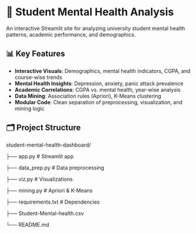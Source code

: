 # 🧠 Student Mental Health Analysis

An interactive Streamlit site for analyzing university student mental health patterns, academic performance, and demographics.

## 📊 Key Features

- **Interactive Visuals**: Demographics, mental health indicators, CGPA, and course-wise trends  
- **Mental Health Insights**: Depression, anxiety, panic attack prevalence  
- **Academic Correlations**: CGPA vs. mental health, year-wise analysis  
- **Data Mining**: Association rules (Apriori), K-Means clustering  
- **Modular Code**: Clean separation of preprocessing, visualization, and mining logic

## 🗂️ Project Structure

student-mental-health-dashboard/

├── app.py # Streamlit app

├── data_prep.py # Data preprocessing

├── viz.py # Visualizations

├── mining.py # Apriori & K-Means

├── requirements.txt # Dependencies

├── Student-Mental-health.csv

└── README.md


